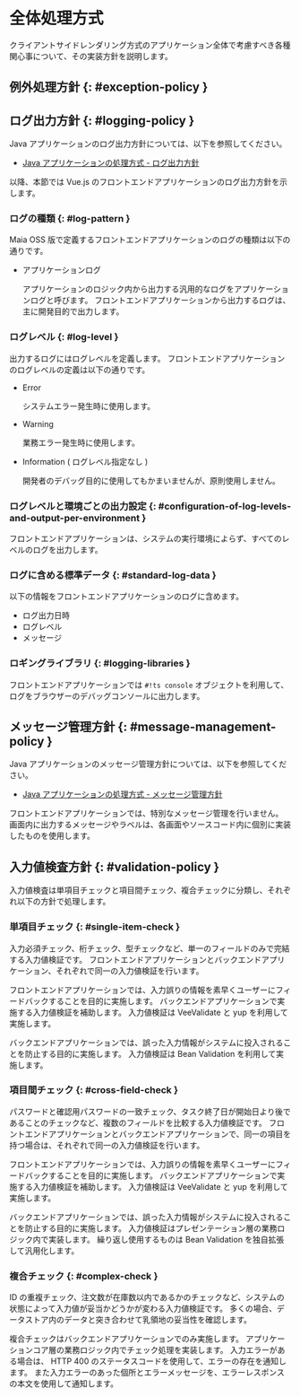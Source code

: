 # 全体処理方式

クライアントサイドレンダリング方式のアプリケーション全体で考慮すべき各種関心事について、その実装方針を説明します。

## 例外処理方針 {: #exception-policy }

<!--
  業務例外、システム例外をバックエンドからどのようにフロント側に通知するか、フロント側でどう対処するか、を表す図を書きたい。
  業務例外は 400 に変換して通知、システムエラーは 500 で返す。
  フロント側では 400 はその場でハンドリングしてエラーメッセージ通知、500はシステムエラー画面遷移、とか？
  フロント内で発生するシステムエラーハンドリングも記載する。
-->

## ログ出力方針 {: #logging-policy }

Java アプリケーションのログ出力方針については、以下を参照してください。

- [Java アプリケーションの処理方式 - ログ出力方針](../../app-architecture/overview/java-application-processing-system.md#logging-policy)

以降、本節では Vue.js のフロントエンドアプリケーションのログ出力方針を示します。

### ログの種類 {: #log-pattern }

Maia OSS 版で定義するフロントエンドアプリケーションのログの種類は以下の通りです。

- アプリケーションログ

    アプリケーションのロジック内から出力する汎用的なログをアプリケーションログと呼びます。
    フロントエンドアプリケーションから出力するログは、主に開発目的で出力します。

### ログレベル {: #log-level }

出力するログにはログレベルを定義します。
フロントエンドアプリケーションのログレベルの定義は以下の通りです。

- Error

    システムエラー発生時に使用します。

- Warning

    業務エラー発生時に使用します。

- Information ( ログレベル指定なし )

    開発者のデバッグ目的に使用してもかまいませんが、原則使用しません。

### ログレベルと環境ごとの出力設定 {: #configuration-of-log-levels-and-output-per-environment }

フロントエンドアプリケーションは、システムの実行環境によらず、すべてのレベルのログを出力します。

### ログに含める標準データ {: #standard-log-data }

以下の情報をフロントエンドアプリケーションのログに含めます。

- ログ出力日時
- ログレベル
- メッセージ

### ロギングライブラリ {: #logging-libraries }

フロントエンドアプリケーションでは `#!ts console` オブジェクトを利用して、ログをブラウザーのデバッグコンソールに出力します。

## メッセージ管理方針 {: #message-management-policy }

Java アプリケーションのメッセージ管理方針については、以下を参照してください。

- [Java アプリケーションの処理方式 - メッセージ管理方針](../../app-architecture/overview/java-application-processing-system.md#message-management-policy)

フロントエンドアプリケーションでは、特別なメッセージ管理を行いません。
画面内に出力するメッセージやラベルは、各画面やソースコード内に個別に実装したものを使用します。

<!-- ### トランザクション管理 -->

## 入力値検査方針 {: #validation-policy }

入力値検査は単項目チェックと項目間チェック、複合チェックに分類し、それぞれ以下の方針で処理します。

### 単項目チェック {: #single-item-check }

入力必須チェック、桁チェック、型チェックなど、単一のフィールドのみで完結する入力値検証です。
フロントエンドアプリケーションとバックエンドアプリケーション、それぞれで同一の入力値検証を行います。

フロントエンドアプリケーションでは、入力誤りの情報を素早くユーザーにフィードバックすることを目的に実施します。
バックエンドアプリケーションで実施する入力値検証を補助します。
入力値検証は VeeValidate と yup を利用して実施します。

バックエンドアプリケーションでは、誤った入力情報がシステムに投入されることを防止する目的に実施します。
入力値検証は Bean Validation を利用して実施します。

### 項目間チェック {: #cross-field-check }

パスワードと確認用パスワードの一致チェック、タスク終了日が開始日より後であることのチェックなど、複数のフィールドを比較する入力値検証です。
フロントエンドアプリケーションとバックエンドアプリケーションで、同一の項目を持つ場合は、それぞれで同一の入力値検証を行います。

フロントエンドアプリケーションでは、入力誤りの情報を素早くユーザーにフィードバックすることを目的に実施します。
バックエンドアプリケーションで実施する入力値検証を補助します。
入力値検証は VeeValidate と yup を利用して実施します。

バックエンドアプリケーションでは、誤った入力情報がシステムに投入されることを防止する目的に実施します。
入力値検証はプレゼンテーション層の業務ロジック内で実装します。
繰り返し使用するものは Bean Validation を独自拡張して汎用化します。

### 複合チェック {: #complex-check }

ID の重複チェック、注文数が在庫数以内であるかのチェックなど、システムの状態によって入力値が妥当かどうかが変わる入力値検証です。
多くの場合、データストア内のデータと突き合わせて乳領地の妥当性を確認します。

複合チェックはバックエンドアプリケーションでのみ実施します。
アプリケーションコア層の業務ロジック内でチェック処理を実装します。
入力エラーがある場合は、 HTTP 400 のステータスコードを使用して、エラーの存在を通知します。
また入力エラーのあった個所とエラーメッセージを、エラーレスポンスの本文を使用して通知します。

<!-- ### セキュリティ対策 -->
